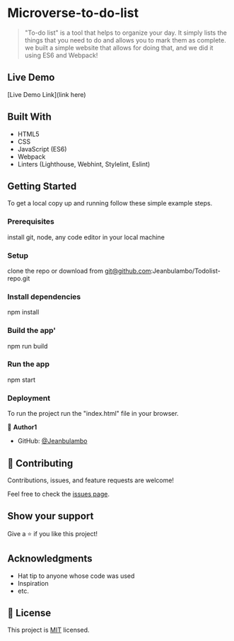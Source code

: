# Microverse-to-do-list

> "To-do list" is a tool that helps to organize your day. It simply lists the things that you need to do and allows you to mark them as complete. we built a simple website that allows for doing that, and we did it using ES6 and Webpack!

## Live Demo

[Live Demo Link](link here)

## Built With

- HTML5
- CSS
- JavaScript (ES6)
- Webpack
- Linters (Lighthouse, Webhint, Stylelint, Eslint)


## Getting Started

To get a local copy up and running follow these simple example steps.

### Prerequisites
install git, node, any code editor in your local machine

### Setup
clone the repo or download from git@github.com:Jeanbulambo/Todolist-repo.git

### Install dependencies

npm install


### Build the app'

npm run build


### Run the app

npm start

### Deployment

To run the project run the "index.html" file in your browser.


👤 **Author1**

- GitHub: [@Jeanbulambo](https://github.com/Jeanbulambo)


## 🤝 Contributing

Contributions, issues, and feature requests are welcome!

Feel free to check the [issues page](../../issues/).

## Show your support

Give a ⭐️ if you like this project!

## Acknowledgments

- Hat tip to anyone whose code was used
- Inspiration
- etc.

## 📝 License

This project is [MIT](./MIT.md) licensed.
